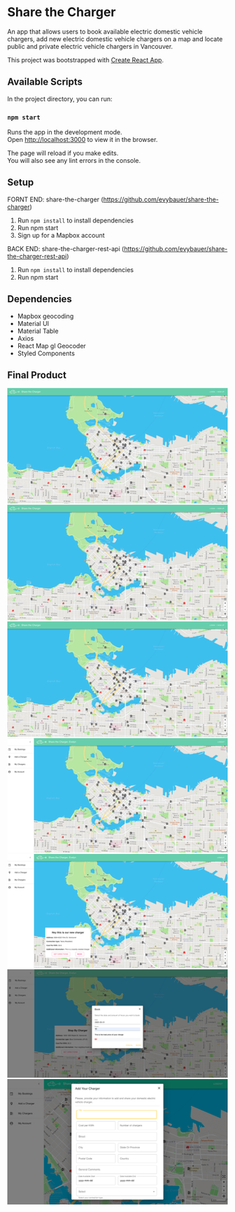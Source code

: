 
# Share the Charger

An app that allows users to book available electric domestic vehicle chargers, add new electric domestic vehicle chargers on a map and locate public and private electric vehicle chargers in Vancouver.

This project was bootstrapped with [Create React App](https://github.com/facebook/create-react-app).

## Available Scripts

In the project directory, you can run:

### `npm start`

Runs the app in the development mode.<br />
Open [http://localhost:3000](http://localhost:3000) to view it in the browser.

The page will reload if you make edits.<br />
You will also see any lint errors in the console.


## Setup

FORNT END: share-the-charger (https://github.com/evybauer/share-the-charger)

1. Run `npm install` to install dependencies
2. Run npm start
6. Sign up for a Mapbox account

BACK END: share-the-charger-rest-api (https://github.com/evybauer/share-the-charger-rest-api)
1. Run `npm install` to install dependencies
2. Run npm start  


## Dependencies

* Mapbox geocoding
* Material UI
* Material Table
* Axios
* React Map gl Geocoder
* Styled Components


## Final Product

!["Screenshot of Login"](https://github.com/evybauer/share-the-charger/blob/master/docs/Screenshot_Main-page.png)
!["Screenshot of Sign Up"](https://github.com/evybauer/share-the-charger/blob/master/docs/Screenshot_Main-page.png)
!["Screenshot of Main Page - logged out"](https://github.com/evybauer/share-the-charger/blob/master/docs/Screenshot_Main-page.png)
!["Screenshot of Main Page - logged in"](https://github.com/evybauer/share-the-charger/blob/master/docs/Screenshot_Main_page_logged_in.png)
!["Screenshot of Directions + Book Pop Up"](https://github.com/evybauer/share-the-charger/blob/master/docs/Screenshot_Main-page_Book.png)
!["Screenshot of Book Form"](https://github.com/evybauer/share-the-charger/blob/master/docs/Screenshot_Book.png)
!["Screenshot of Add Charger Form"](https://github.com/evybauer/share-the-charger/blob/master/docs/Screenshot_Add_Charger.png%20.png)

